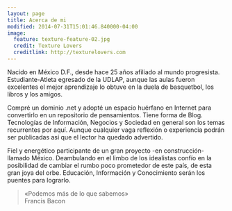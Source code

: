 ```yaml
---
layout: page
title: Acerca de mi
modified: 2014-07-31T15:01:46.840000-04:00
image:
  feature: texture-feature-02.jpg
  credit: Texture Lovers
  creditlink: http://texturelovers.com
---
```


<p>Nacido en México D.F., desde hace 25 años afiliado al mundo progresista. Estudiante-Atleta egresado de la UDLAP, aunque las aulas fueron excelentes el mejor aprendizaje lo obtuve en la duela de basquetbol, los libros y los amigos.</p>

<p>Compré un dominio .net y adopté un espacio huérfano en Internet para convertirlo en un repositorio de pensamientos. Tiene forma de Blog. Tecnologías de Información, Negocios y Sociedad en general son los temas recurrentes por aquí. Aunque cualquier vaga reflexión o experiencia podrán ser publicadas así que el lector ha quedado advertido.</p>

<p>Fiel y energético participante de un gran proyecto -en construcción- llamado México. Deambulando en el limbo de los idealistas confío en la posibilidad de cambiar el rumbo poco prometedor de este país, de esta gran joya del orbe. Educación, Información y Conocimiento serán los puentes para lograrlo.</p>

<blockquote>
  <p>«Podemos más de lo que sabemos»<br>Francis Bacon</p>
</blockquote>


